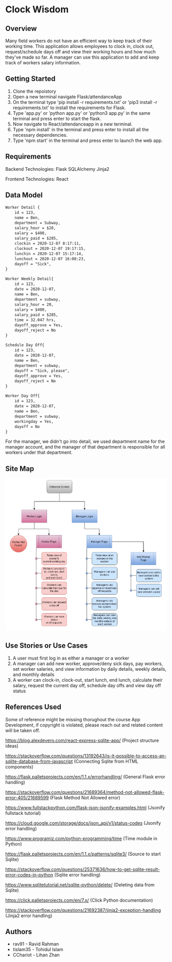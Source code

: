 # Clock Wisdom

## Overview

Many field workers do not have an efficient way to keep track of their working time. This application allows employees to clock in, clock out, request/schedule days off and view their working hours and how much they've made so far. A manager can use this application to add and keep track of workers salary information.

## Getting Started

1. Clone the repoistory
2. Open a new terminal navigate Flask/attendanceApp
3. On the terminal type 'pip install -r requirements.txt' or 'pip3 install -r requirements.txt' to install the requirements for Flask.
4. Type 'app.py' or 'python app.py' or 'python3 app.py' in the same terminal and press enter to start the flask.
5. Now navigate to React/attendanceapp in a new terminal.
6. Type 'npm install' in the terminal and press enter to install all the necessary dependencies.
7. Type 'npm start' in the terminal and press enter to launch the web app.

## Requirements

Backend Technologies:
Flask
SQLAlchemy
Jinja2

Frontend Technologies:
React

## Data Model

```
Worker Detail {
    id = 123,
    name = Ben,
    department = Subway,
    salary_hour = $20,
    salary = $400,
    salary_paid = $285,
    clockin = 2020-12-07 8:17:11,
    clockout = 2020-12-07 19:17:15,
    lunchin = 2020-12-07 15:17:14,
    lunchout = 2020-12-07 16:08:23,
    dayoff = "Sick",
}
```

```
Worker Weekly Detail{
    id = 123,
    date = 2020-12-07,
    name = Ben,
    department = subway,
    salary_hour = 20,
    salary = $400,
    salary_paid = $285,
    time = 32.047 hrs,
    dayoff_approve = Yes,
    dayoff_reject = No
}
```

```
Schedule Day Off{
    id = 123,
    date = 2020-12-07,
    name = Ben,
    department = subway,
    dayoff = "Sick, please",
    dayoff_approve = Yes,
    dayoff_reject = No
}
```

```
Worker Day Off{
    id = 123,
    date = 2020-12-07,
    name = Ben,
    department = subway,
    workingday = Yes,
    dayoff = No
}
```

For the manager, we didn't go into detail, we used department name for the manager account, and the manager of that department is responsible for all workers under that department.

## Site Map

![](sitemap.PNG)

## Use Stories or Use Cases

1. A user must first log in as either a manager or a worker
2. A manager can add new worker, approve/deny sick days, pay workers, set worker salaries, and view information by daily details, weekly details, and monthly details
3. A worker can clock-in, clock-out, start lunch, end lunch, calculate their salary, request the current day off, schedule day offs and view day off status

## References Used

Some of reference might be missing thorughout the course App Development, if copyright is violated, please reach out and related content will be taken off.

https://blog.alexdevero.com/react-express-sqlite-app/ (Project structure ideas)

https://stackoverflow.com/questions/13192643/is-it-possible-to-access-an-sqlite-database-from-javascript (Connecting Sqlite from HTML components)

https://flask.palletsprojects.com/en/1.1.x/errorhandling/ (General Flask error handling)

https://stackoverflow.com/questions/21689364/method-not-allowed-flask-error-405/21689599 (Flask Method Not Allowed error)

https://www.fullstackpython.com/flask-json-jsonify-examples.html (Jsonify fullstack tutorial)

https://cloud.google.com/storage/docs/json_api/v1/status-codes (Jsonify error handling)

https://www.programiz.com/python-programming/time (Time module in Python)

https://flask.palletsprojects.com/en/1.1.x/patterns/sqlite3/ (Source to start Sqlite)

https://stackoverflow.com/questions/25371636/how-to-get-sqlite-result-error-codes-in-python (Sqlite error handling)

https://www.sqlitetutorial.net/sqlite-python/delete/ (Deleting data from Sqlite)

https://click.palletsprojects.com/en/7.x/ (Click Python documentation)

https://stackoverflow.com/questions/21692387/jinja2-exception-handling (Jinja2 error handling)

## Authors

- rav91 - Ravid Rahman
- tislam35 - Tohidul Islam
- CChariot - Lihan Zhan
